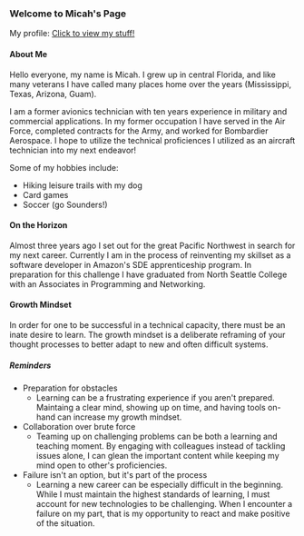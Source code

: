 ### Welcome to Micah's Page
My profile: [Click to view my stuff!](https://github.com/micahThor)

#### About Me
Hello everyone, my name is Micah.  I grew up in central Florida, and like many veterans I have called many places home over the years (Mississippi, Texas, Arizona, Guam).  

I am a former avionics technician with ten years experience in military and commercial applications.  In my former occupation I have served in the Air Force, completed contracts for the Army, and worked for Bombardier Aerospace.  I hope to utilize the technical proficiences I utilized as an aircraft technician into my next endeavor!

Some of my hobbies include:
* Hiking leisure trails with my dog
* Card games
* Soccer (go Sounders!)


#### On the Horizon
Almost three years ago I set out for the great Pacific Northwest in search for my next career.  Currently I am in the process of reinventing my skillset as a software developer in Amazon's SDE apprenticeship program.  In preparation for this challenge I have graduated from North Seattle College with an Associates in Programming and Networking.


#### Growth Mindset
In order for one to be successful in a technical capacity, there must be an inate desire to learn.  The growth mindset is a deliberate reframing of your thought processes to better adapt to new and often difficult systems.  
##### Reminders
- Preparation for obstacles
   - Learning can be a frustrating experience if you aren't prepared.  Maintaing a clear mind, showing up on time, and having tools on-hand can increase my growth mindset.
- Collaboration over brute force
   - Teaming up on challenging problems can be both a learning and teaching moment.  By engaging with colleagues instead of tackling issues alone, I can glean the important content while keeping my mind open to other's proficiencies.
- Failure isn't an option, but it's part of the process
   - Learning a new career can be especially difficult in the beginning.  While I must maintain the highest standards of learning, I must account for new technologies to be challenging.  When I encounter a failure on my part, that is my opportunity to react and make positive of the situation. 

